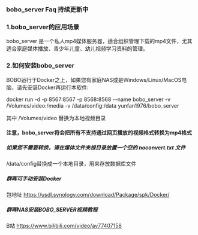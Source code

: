 ### bobo_server Faq 持续更新中
### 1.bobo_server的应用场景
bobo_server 是一个私人mp4媒体服务器，适合组织管理下载的mp4文件，尤其适合家庭媒体播放、青少年儿童、幼儿视频学习资料的管理。

### 2.如何安装bobo_server
BOBO运行于Docker之上，如果您有家庭NAS或是Windows/Linux/MacOS电脑，请先安装Docker再运行本软件: 

docker run -d -p 8567:8567 -p 8568:8568 --name bobo_server -v /Volumes/video:/media -v /data/config:/data yunfan1976/bobo_server

其中 /Volumes/video 替换为本地视频目录

#### 注意，bobo_server将会把所有不支持通过网页播放的视频格式转换为mp4格式
##### 如果您不需要转换，请在媒体文件夹根目录放置一个空的 noconvert.txt 文件

/data/config替换成一个本地目录，用来存放数据库文件

##### 群晖可手动安装Docker
包地址
https://usdl.synology.com/download/Package/spk/Docker/

##### 群晖NAS安装BOBO_SERVER视频教程
B站
https://www.bilibili.com/video/av77407158
